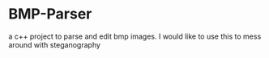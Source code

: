# BMP-Parser
a c++ project to parse and edit bmp images. I would like to use this to mess around with steganography
